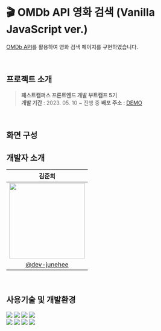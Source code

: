 # 🎬 OMDb API 영화 검색 (Vanilla JavaScript ver.)

[OMDb API](https://www.omdbapi.com/)를 활용하여 영화 검색 페이지를 구현하였습니다.

<br />

## 프로젝트 소개

> **패스트캠퍼스 프론트엔드 개발 부트캠프 5기**<br />
> **개발 기간** : 2023. 05. 10 ~ 진행 중
> **배포 주소** : [DEMO]()

<br />

## 화면 구성

## 개발자 소개

|                                     김준희                                      |
| :-----------------------------------------------------------------------------: |
| <img width="200" src="https://avatars.githubusercontent.com/u/116873887?v=4" /> |
|                 [@dev-junehee](https://github.com/dev-junehee)                  |

<br />

## 사용기술 및 개발환경

<img src="https://img.shields.io/badge/HTML-E34F26?style=flat&logo=HTML5&logoColor=white"/>
<img src="https://img.shields.io/badge/CSS-1572B6?style=flat&logo=CSS3&logoColor=white"/>
<img src="https://img.shields.io/badge/JavaScript-F7DF1E?style=flat&logo=JavaScript&logoColor=white"/>
<img src="https://img.shields.io/badge/npm-CB3837?style=flat&logo=npm&logoColor=white"/></a>
<br />
<img src="https://img.shields.io/badge/MacOS-000000?style=flat&logo=Apple&logoColor=white"/></a>
<img src="https://img.shields.io/badge/Visual Studio Code-007ACC?style=flat&logo=Visual Studio Code&logoColor=white"/></a>
<img src="https://img.shields.io/badge/Git-F05032?style=flat&logo=Git&logoColor=white"/></a>
<img src="https://img.shields.io/badge/GitHub-181717?style=flat&logo=GitHub&logoColor=white"/></a>
